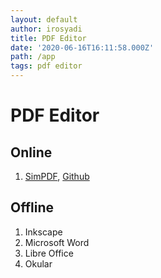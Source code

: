 ```yaml
---
layout: default
author: irosyadi
title: PDF Editor
date: '2020-06-16T16:11:58.000Z'
path: /app
tags: pdf editor
---
```


# PDF Editor

## Online

1. [SimPDF](https://simpdf.com/), [Github](https://github.com/shashanoid/Simpdf)

## Offline

1. Inkscape
2. Microsoft Word
3. Libre Office
4. Okular

